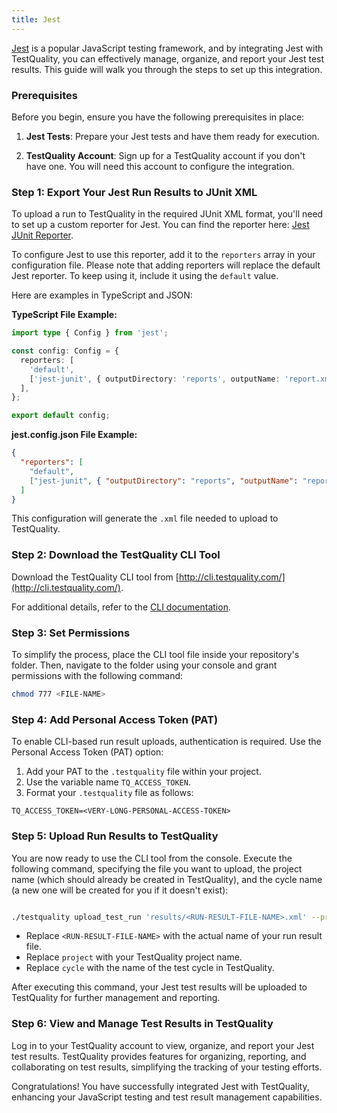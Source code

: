 ```yaml
---
title: Jest 
---
```


[Jest](https://jestjs.io/) is a popular JavaScript testing framework, and by integrating Jest with TestQuality, you can effectively manage, organize, and report your Jest test results. This guide will walk you through the steps to set up this integration.

### Prerequisites

Before you begin, ensure you have the following prerequisites in place:

1. **Jest Tests**: Prepare your Jest tests and have them ready for execution.

2. **TestQuality Account**: Sign up for a TestQuality account if you don't have one. You will need this account to configure the integration.

### Step 1: Export Your Jest Run Results to JUnit XML

To upload a run to TestQuality in the required JUnit XML format, you'll need to set up a custom reporter for Jest. You can find the reporter here: [Jest JUnit Reporter](https://github.com/jest-community/jest-junit).

To configure Jest to use this reporter, add it to the `reporters` array in your configuration file. Please note that adding reporters will replace the default Jest reporter. To keep using it, include it using the `default` value.

Here are examples in TypeScript and JSON:

**TypeScript File Example:**

```typescript
import type { Config } from 'jest';

const config: Config = {
  reporters: [
    'default',
    ['jest-junit', { outputDirectory: 'reports', outputName: 'report.xml' }],
  ],
};

export default config;
```

**jest.config.json File Example:**

```json
{
  "reporters": [
    "default",
    ["jest-junit", { "outputDirectory": "reports", "outputName": "report.xml" }]
  ]
}
```
This configuration will generate the `.xml` file needed to upload to TestQuality.

### Step 2: Download the TestQuality CLI Tool

Download the TestQuality CLI tool from [http://cli.testquality.com/](http://cli.testquality.com/).

For additional details, refer to the [CLI documentation](testquality_cli).

### Step 3: Set Permissions

To simplify the process, place the CLI tool file inside your repository's folder. Then, navigate to the folder using your console and grant permissions with the following command:

```bash
chmod 777 <FILE-NAME>
```
### Step 4: Add Personal Access Token (PAT)

To enable CLI-based run result uploads, authentication is required. Use the Personal Access Token (PAT) option:

1. Add your PAT to the `.testquality` file within your project.
2. Use the variable name `TQ_ACCESS_TOKEN`.
3. Format your `.testquality` file as follows:

```plaintext
TQ_ACCESS_TOKEN=<VERY-LONG-PERSONAL-ACCESS-TOKEN>
```
### Step 5: Upload Run Results to TestQuality

You are now ready to use the CLI tool from the console. Execute the following command, specifying the file you want to upload, the project name (which should already be created in TestQuality), and the cycle name (a new one will be created for you if it doesn't exist):

```bash

./testquality upload_test_run 'results/<RUN-RESULT-FILE-NAME>.xml' --project_name=project --plan_name=cycle
```

- Replace `<RUN-RESULT-FILE-NAME>` with the actual name of your run result file.
- Replace `project` with your TestQuality project name.
- Replace `cycle` with the name of the test cycle in TestQuality.

After executing this command, your Jest test results will be uploaded to TestQuality for further management and reporting.

### Step 6: View and Manage Test Results in TestQuality

Log in to your TestQuality account to view, organize, and report your Jest test results. TestQuality provides features for organizing, reporting, and collaborating on test results, simplifying the tracking of your testing efforts.

Congratulations! You have successfully integrated Jest with TestQuality, enhancing your JavaScript testing and test result management capabilities.
